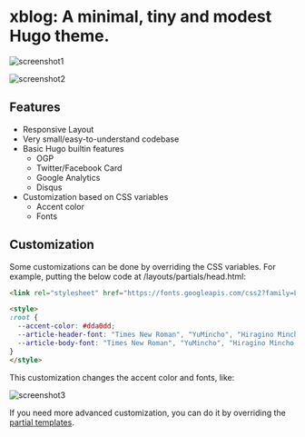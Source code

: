 # xblog: A minimal, tiny and modest Hugo theme.

![screenshot1](https://i.imgur.com/i4AvR1v.png)

![screenshot2](https://i.imgur.com/SyFrZ3E.png)

## Features

- Responsive Layout
- Very small/easy-to-understand codebase
- Basic Hugo builtin features
  - OGP
  - Twitter/Facebook Card
  - Google Analytics
  - Disqus
- Customization based on CSS variables
  - Accent color
  - Fonts

## Customization

Some customizations can be done by overriding the CSS variables. For example, putting the below code at /layouts/partials/head.html:

```html
<link rel="stylesheet" href="https://fonts.googleapis.com/css2?family=Lato&display=swap&{{ querify "text" (print .Site.Copyright .Site.Title "0123456789-") | safeURL }}" /><!-- This line is copied from the original head.html -->

<style>
:root {
  --accent-color: #dda0dd;
  --article-header-font: "Times New Roman", "YuMincho", "Hiragino Mincho ProN", "Yu Mincho", "MS PMincho", serif;
  --article-body-font: "Times New Roman", "YuMincho", "Hiragino Mincho ProN", "Yu Mincho", "MS PMincho", serif;
}
</style>
```

This customization changes the accent color and fonts, like:

![screenshot3](https://i.imgur.com/2Kql1Xl.png)

If you need more advanced customization, you can do it by overriding the [partial templates](./layouts/partials).
